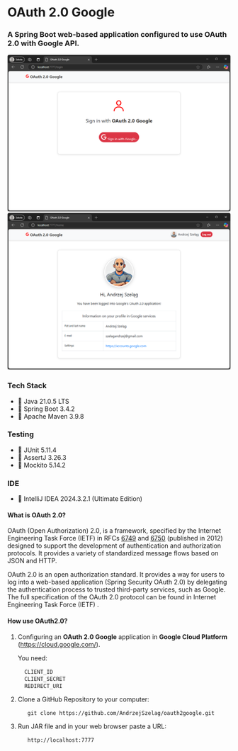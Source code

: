 # OAuth 2.0 Google

### A Spring Boot web-based application configured to use OAuth 2.0 with Google API.

![OAuth2Google1.java](OAuth2Google1.png "OAuth2Google - Login")
![OAuth2Google2.java](OAuth2Google2.png "OAuth2Google - Home")


### Tech Stack
* 🔶 Java 21.0.5 LTS
* 🔶 Spring Boot 3.4.2
* 🔶 Apache Maven 3.9.8

### Testing
* 🔶 JUnit 5.11.4
* 🔶 AssertJ 3.26.3
* 🔶 Mockito 5.14.2

### IDE
* 🔶 IntelliJ IDEA 2024.3.2.1 (Ultimate Edition)


#### What is OAuth 2.0?

OAuth (Open Authorization) 2.0, is a framework, specified by the Internet Engineering Task Force (IETF) in RFCs [6749](https://datatracker.ietf.org/doc/html/rfc6749) and [6750](https://datatracker.ietf.org/doc/html/rfc6750) (published in 2012) designed to support the development of authentication and authorization protocols. It provides a variety of standardized message flows based on JSON and HTTP.

OAuth 2.0 is an open authorization standard. It provides a way for users to log into a web-based
application (Spring Security OAuth 2.0) by delegating the authentication process to trusted third-party services, such
as Google. The full specification of the OAuth 2.0 protocol can be found
in Internet Engineering Task Force (IETF) .

#### How use OAuth2.0?

1. Configuring an **OAuth 2.0 Google** application in **Google Cloud Platform** (https://cloud.google.com/).

   You need:

         CLIENT_ID
         CLIENT_SECRET  
         REDIRECT_URI

2. Clone a GitHub Repository to your computer:

          git clone https://github.com/AndrzejSzelag/oauth2google.git

3. Run JAR file and in your web browser paste a URL:

          http://localhost:7777
